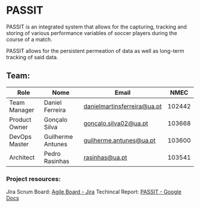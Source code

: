 

# PASSIT

PASSIT is an integrated system that allows for the capturing, tracking and storing of various performance variables of soccer players during the course of a match.

PASSIT allows for the persistent permeation of data as well as long-term tracking of said data.

## Team:

| Role          | Nome              | **Email**                   | NMEC   |
| ------------- | ----------------- | --------------------------- | ------ |
| Team Manager  | Daniel Ferreira   | danielmartinsferreira@ua.pt | 102442 |
| Product Owner | Gonçalo Silva     | goncalo.silva02@ua.pt       | 103668 |
| DevOps Master | Guilherme Antunes | guilherme.antunes@ua.pt     | 103600 |
| Architect     | Pedro Rasinhas    | rasinhas@ua.pt              | 103541 |

### Project resources:

Jira Scrum Board: [Agile Board - Jira](https://passit.atlassian.net/jira/software/projects/PSIT/boards/1)
Techincal Report: [PASSIT - Google Docs](https://docs.google.com/document/d/1N7DVuRYFb0eGOUOUquHZEQLNshSghLvL9xRxSQFIoeg/edit?usp=sharing)
